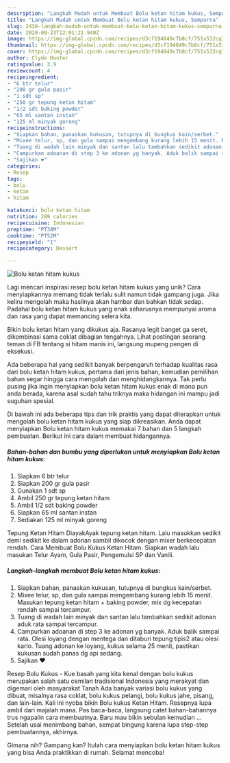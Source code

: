 ```yaml
---
description: "Langkah Mudah untuk Membuat Bolu ketan hitam kukus, Sempurna"
title: "Langkah Mudah untuk Membuat Bolu ketan hitam kukus, Sempurna"
slug: 2438-langkah-mudah-untuk-membuat-bolu-ketan-hitam-kukus-sempurna
date: 2020-09-23T12:01:21.940Z
image: https://img-global.cpcdn.com/recipes/d3cf194849c7b8cf/751x532cq70/bolu-ketan-hitam-kukus-foto-resep-utama.jpg
thumbnail: https://img-global.cpcdn.com/recipes/d3cf194849c7b8cf/751x532cq70/bolu-ketan-hitam-kukus-foto-resep-utama.jpg
cover: https://img-global.cpcdn.com/recipes/d3cf194849c7b8cf/751x532cq70/bolu-ketan-hitam-kukus-foto-resep-utama.jpg
author: Clyde Hunter
ratingvalue: 3.9
reviewcount: 4
recipeingredient:
- "6 btr telur"
- "200 gr gula pasir"
- "1 sdt sp"
- "250 gr tepung ketan hitam"
- "1/2 sdt baking powder"
- "65 ml santan instan"
- "125 ml minyak goreng"
recipeinstructions:
- "Siapkan bahan, panaskan kukusan, tutupnya di bungkus kain/serbet."
- "Mixee telur, sp, dan gula sampai mengembang kurang lebih 15 menit. Masukan tepung ketan hitam + baking powder, mix dg kecepatan rendah sampai tercampur."
- "Tuang di wadah lain minyak dan santan lalu tambahkan sedikit adonan aduk rata sampai tercampur."
- "Campurkan adoanan di step 3 ke adonan yg banyak. Aduk balik sampai rata. Olesi loyang dengan mentega dan ditaburi tepung tipis2 atau olesi karlo. Tuang adonan ke loyang, kukus selama 25 menit, pastikan kukusan sudah panas dg api sedang."
- "Sajikan ❤️"
categories:
- Resep
tags:
- bolu
- ketan
- hitam

katakunci: bolu ketan hitam 
nutrition: 289 calories
recipecuisine: Indonesian
preptime: "PT38M"
cooktime: "PT52M"
recipeyield: "1"
recipecategory: Dessert

---
```



![Bolu ketan hitam kukus](https://img-global.cpcdn.com/recipes/d3cf194849c7b8cf/751x532cq70/bolu-ketan-hitam-kukus-foto-resep-utama.jpg)

Lagi mencari inspirasi resep bolu ketan hitam kukus yang unik? Cara menyiapkannya memang tidak terlalu sulit namun tidak gampang juga. Jika keliru mengolah maka hasilnya akan hambar dan bahkan tidak sedap. Padahal bolu ketan hitam kukus yang enak seharusnya mempunyai aroma dan rasa yang dapat memancing selera kita.

Bikin bolu ketan hitam yang dikukus aja. Rasanya legit banget ga seret, dikombinasi sama coklat dibagian tengahnya. Lihat postingan seorang teman di FB tentang si hitam manis ini, langsung mupeng pengen di eksekusi.

Ada beberapa hal yang sedikit banyak berpengaruh terhadap kualitas rasa dari bolu ketan hitam kukus, pertama dari jenis bahan, kemudian pemilihan bahan segar hingga cara mengolah dan menghidangkannya. Tak perlu pusing jika ingin menyiapkan bolu ketan hitam kukus enak di mana pun anda berada, karena asal sudah tahu triknya maka hidangan ini mampu jadi suguhan spesial.


Di bawah ini ada beberapa tips dan trik praktis yang dapat diterapkan untuk mengolah bolu ketan hitam kukus yang siap dikreasikan. Anda dapat menyiapkan Bolu ketan hitam kukus memakai 7 bahan dan 5 langkah pembuatan. Berikut ini cara dalam membuat hidangannya.

<!--inarticleads1-->

##### Bahan-bahan dan bumbu yang diperlukan untuk menyiapkan Bolu ketan hitam kukus:

1. Siapkan 6 btr telur
1. Siapkan 200 gr gula pasir
1. Gunakan 1 sdt sp
1. Ambil 250 gr tepung ketan hitam
1. Ambil 1/2 sdt baking powder
1. Siapkan 65 ml santan instan
1. Sediakan 125 ml minyak goreng


Tepung Ketan Hitam DiayakAyak tepung ketan hitam. Lalu masukkan sedikit demi sedikit ke dalam adonan sambil dikocok dengan mixer berkecepatan rendah. Cara Membuat Bolu Kukus Ketan Hitam. Siapkan wadah lalu masukan Telur Ayam, Gula Pasir, Pengemulsi SP dan Vanili. 

<!--inarticleads2-->

##### Langkah-langkah membuat Bolu ketan hitam kukus:

1. Siapkan bahan, panaskan kukusan, tutupnya di bungkus kain/serbet.
1. Mixee telur, sp, dan gula sampai mengembang kurang lebih 15 menit. Masukan tepung ketan hitam + baking powder, mix dg kecepatan rendah sampai tercampur.
1. Tuang di wadah lain minyak dan santan lalu tambahkan sedikit adonan aduk rata sampai tercampur.
1. Campurkan adoanan di step 3 ke adonan yg banyak. Aduk balik sampai rata. Olesi loyang dengan mentega dan ditaburi tepung tipis2 atau olesi karlo. Tuang adonan ke loyang, kukus selama 25 menit, pastikan kukusan sudah panas dg api sedang.
1. Sajikan ❤️


Resep Bolu Kukus - Kue basah yang kita kenal dengan bolu kukus merupakan salah satu cemilan tradisional Indonesia yang merakyat dan digemari oleh masyarakat Tanah Ada banyak variasi bolu kukus yang dibuat, misalnya rasa coklat, bolu kukus pelangi, bolu kukus jahe, pisang, dan lain-lain. Kali ini nyoba bikin Bolu kukus Ketan Hitam. Resepnya lupa ambil dari majalah mana. Pas baca-baca, langsung catet bahan-bahannya trus ngapalin cara membuatnya. Baru mau bikin sebulan kemudian … Setelah usai menimbang bahan, sempat bingung karena lupa step-step pembuatannya, akhirnya. 

Gimana nih? Gampang kan? Itulah cara menyiapkan bolu ketan hitam kukus yang bisa Anda praktikkan di rumah. Selamat mencoba!
